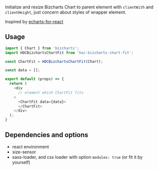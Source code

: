
Initialize and resize Bizcharts Chart to parent element with `clientWith` and `clientHeight`, just concern about styles of wrapper element.

Inspired by [echarts-for-react](https://github.com/hustcc/echarts-for-react)


## Usage

```javascript
import { Chart } from 'bizcharts';
import HOCBizchartsChartFit from 'hoc-bizcharts-chart-fit';

const ChartFit = HOCBizchartsChartFit(Chart);

const data = [];

export default (props) => {
  return (
    <div
      // element which ChartFit fits
    >
      <ChartFit data={data}>
      </ChartFit>
    </div>
  );
}
```


## Dependencies and options

- react environment
- size-sensor
- sass-loader, and css loader with option `modules: true` (or fit it by yourself)
